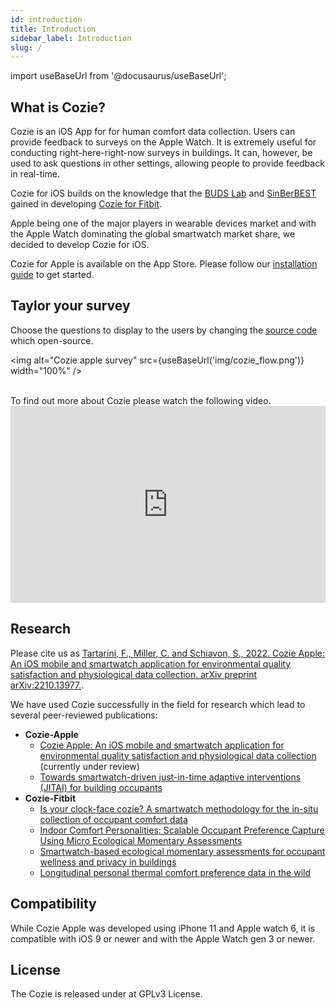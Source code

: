 ```yaml
---
id: introduction
title: Introduction
sidebar_label: Introduction
slug: /
---
```


import useBaseUrl from '@docusaurus/useBaseUrl'; 

## What is Cozie?

Cozie is an iOS App for for human comfort data collection. Users can provide feedback to surveys on the Apple Watch. It is extremely useful for conducting right-here-right-now surveys in buildings. It can, however, be used to ask questions in other settings, allowing people to provide feedback in real-time.

Cozie for iOS builds on the knowledge that the [BUDS Lab](https://www.budslab.org/) and [SinBerBEST](https://sinberbest.berkeley.edu) gained in developing [Cozie for Fitbit](https://cozie-fitbit.app).

Apple being one of the major players in wearable devices market and with the Apple Watch dominating the global smartwatch market share, we decided to develop Cozie for iOS. 

Cozie for Apple is available on the App Store. Please follow our [installation guide](installation) to get started.

## Taylor your survey

Choose the questions to display to the users by changing the [source code](https://github.com/cozie-app/cozie-apple) which open-source.

<img alt="Cozie apple survey" src={useBaseUrl('img/cozie_flow.png')}  width="100%" />

<br/>
To find out more about Cozie please watch the following video.
<iframe width="100%" height="315" src="https://www.youtube.com/embed/5e4FwVydYRE" frameborder="0" allow="accelerometer; autoplay; clipboard-write; encrypted-media; gyroscope; picture-in-picture" allowFullScreen></iframe>

## Research
Please cite us as [Tartarini, F., Miller, C. and Schiavon, S., 2022. Cozie Apple: An iOS mobile and smartwatch application for environmental quality satisfaction and physiological data collection. arXiv preprint arXiv:2210.13977.](ttps://arxiv.org/abs/2210.13977).

We have used Cozie successfully in the field for research which lead to several peer-reviewed publications:

- **Cozie-Apple**
    - [Cozie Apple: An iOS mobile and smartwatch application for environmental quality satisfaction and physiological data collection](https://arxiv.org/abs/2210.13977) (currently under review)
    - [Towards smartwatch-driven just-in-time adaptive interventions (JITAI) for building occupants](https://dl.acm.org/doi/10.1145/3563357.3566135)
- **Cozie-Fitbit**
    - [Is your clock-face cozie? A smartwatch methodology for the in-situ collection of occupant comfort data](https://www.researchgate.net/publication/337376844_Is_your_clock-face_cozie_A_smartwatch_methodology_for_the_in-situ_collection_of_occupant_comfort_data)
    - [Indoor Comfort Personalities: Scalable Occupant Preference Capture Using Micro Ecological Momentary Assessments](https://www.researchgate.net/publication/338527635_Indoor_Comfort_Personalities_Scalable_Occupant_Preference_Capture_Using_Micro_Ecological_Momentary_Assessments)
    - [Smartwatch-based ecological momentary assessments for occupant wellness and privacy in buildings](https://www.researchgate.net/publication/359889789_Smartwatch-based_ecological_momentary_assessments_for_occupant_wellness_and_privacy_in_buildings)
    - [Longitudinal personal thermal comfort preference data in the wild](https://www.researchgate.net/publication/356218901_Longitudinal_personal_thermal_comfort_preference_data_in_the_wild)

## Compatibility

While Cozie Apple was developed using iPhone 11 and Apple watch 6, it is compatible with iOS 9 or newer and with the Apple Watch gen 3 or newer.

## License

The Cozie is released under at GPLv3 License.


